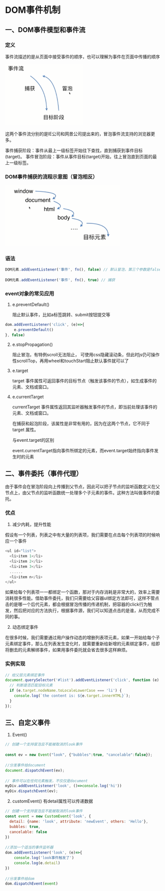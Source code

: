 # DOM事件机制

## 一、DOM事件模型和事件流

### 定义

事件流描述的是从页面中接受事件的顺序，也可以理解为事件在页面中传播的顺序

<img src="./images/event.png" alt="事件流示意图" height="200px">

这两个事件流分别的是IE公司和网景公司提出来的，冒泡事件流支持的浏览器更多。 

事件捕获阶段：事件从最上一级标签开始往下查找，直到捕获到事件目标(target)。
事件冒泡阶段：事件从事件目标(target)开始，往上冒泡直到页面的最上一级标签。

### DOM事件捕获的流程示意图（冒泡相反）

<img src="./images/catch.png" alt="事件捕获示意图" height="200px">

### 语法

~~~js
DOM元素.addEventListener('事件', fn(), false) // 默认冒泡，第三个参数是false可不写

DOM元素.addEventListener('事件', fn(), true) // 捕获
~~~

### event对象的常见应用

1. e.preventDefault()

   阻止默认事件，比如a标签跳转、submit按钮提交等

~~~js
dom.addEventListener('click', (e)=>{
    e.preventDefault()
}, false)
~~~

2. e.stopPropagation() 

   阻止冒泡，有特例scroll无法阻止， 可使用css隐藏滚动条，但此时js仍可操作性scrollTop，再用wheel和touchStart阻止默认事件就可以了

3. e.target
   
   target 事件属性可返回事件的目标节点（触发该事件的节点），如生成事件的元素、文档或窗口。

4. e.currentTarget
   
   currentTarget 事件属性返回其监听器触发事件的节点，即当前处理该事件的元素、文档或窗口。  

   在捕获和起泡阶段，该属性是非常有用的，因为在这两个节点，它不同于 target 属性。

   与event.target的区别
   
   event.currentTarget指向事件所绑定的元素，而event.target始终指向事件发生时的元素

## 二、事件委托（事件代理）

由于事件会在冒泡阶段向上传播到父节点，因此可以把子节点的监听函数定义在父节点上，由父节点的监听函数统一处理多个子元素的事件。这种方法叫做事件的委托。

### 优点

1. 减少内耗，提升性能

假设有一个列表，列表之中有大量的列表项，我们需要在点击每个列表项的时候响应一个事件

~~~js
<ul id="list">
  <li>item 1</li>
  <li>item 2</li>
  <li>item 3</li>
  ......
  <li>item n</li>
</ul>
~~~

如果给每个列表项一一都绑定一个函数，那对于内存消耗是非常大的，效率上需要消耗很多性能。借助事件委托，我们只需要给父容器ul绑定方法即可，这样不管点击的是哪一个后代元素，都会根据冒泡传播的传递机制，把容器的click行为触发，然后把对应的方法执行，根据事件源，我们可以知道点击的是谁，从而完成不同的事。

2. 动态绑定事件

在很多时候，我们需要通过用户操作动态的增删列表项元素，如果一开始给每个子元素绑定事件，那么在列表发生变化时，就需要重新给新增的元素绑定事件，给即将删去的元素解绑事件，如果用事件委托就会省去很多这样麻烦。

### 实例实现

~~~js
// 给父层元素绑定事件
document.querySelector('#list').addEventListener('click', function (e) {
  // 判断是否匹配目标元素
  if (e.target.nodeName.toLocaleLowerCase === 'li') {
    console.log(`the content is: ${e.target.innerHTML}`);
  }
});
~~~

## 三、自定义事件

1. Event()
~~~js
// 创建一个支持冒泡且不能被取消的look事件

const ev = new Event("look", {"bubbles":true, "cancelable":false});

//分发事件给document
document.dispatchEvent(ev);

// 事件可以在任何元素触发，不仅仅是document
myDiv.addEventListener('look', ()=>console.log('hi'))
myDiv.dispatchEvent(ev);
~~~
 
 2. customEvent() 有detail属性可以传递数据
~~~js
// 创建一个支持冒泡且不能被取消的look事件
const event = new CustomEvent('look', {
  detail: {name: 'look', attribute: 'newEvent', others: 'Hello'},
  bubbles: true,
  cancelable: false
})

//添加一个适当的事件监听器
dom.addEventListener('look', (e)=>{
    console.log('look事件触发了')
    console.log(e.detail)
})

//分发事件给dom
dom.dispatchEvent(event)
~~~
 